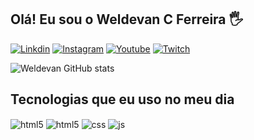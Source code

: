 ## Olá! Eu sou o Weldevan C Ferreira  🖐️
[![Linkdin](https://img.shields.io/badge/LinkedIn-0077B5?style=for-the-badge&logo=linkedin&logoColor=white)](https://br.linkedin.com/in/weldevan-de-carvalho-ferreira-114459192)
[![Instagram](https://img.shields.io/badge/Instagram-E4405F?style=for-the-badge&logo=instagram&logoColor=white)](https://www.instagram.com/weldevan)
[![Youtube](https://img.shields.io/badge/YouTube-FF0000?style=for-the-badge&logo=youtube&logoColor=white)](https://youtube.com)
[![Twitch](https://img.shields.io/badge/Twitch-9146FF?style=for-the-badge&logo=twitch&logoColor=white)](https://twitch.tv)

![Weldevan GitHub stats](https://github-readme-stats.vercel.app/api?username=weldevanferreira&show_icons=true&theme=dracula&count_private=true)

## Tecnologias que eu uso no meu dia

<div style="display: inline_block">
  <img align="center" alt="html5" src="https://img.shields.io/badge/Python-3776AB?style=for-the-badge&logo=python&logoColor=white" />
  <img align="center" alt="html5" src="https://img.shields.io/badge/HTML5-E34F26?style=for-the-badge&logo=html5&logoColor=white" />
  <img align="center" alt="css" src="https://img.shields.io/badge/CSS3-1572B6?style=for-the-badge&logo=css3&logoColor=white" />
  <img align="center" alt="js" src="https://img.shields.io/badge/JavaScript-F7DF1E?style=for-the-badge&logo=javascript&logoColor=black" />
</div><br/>


